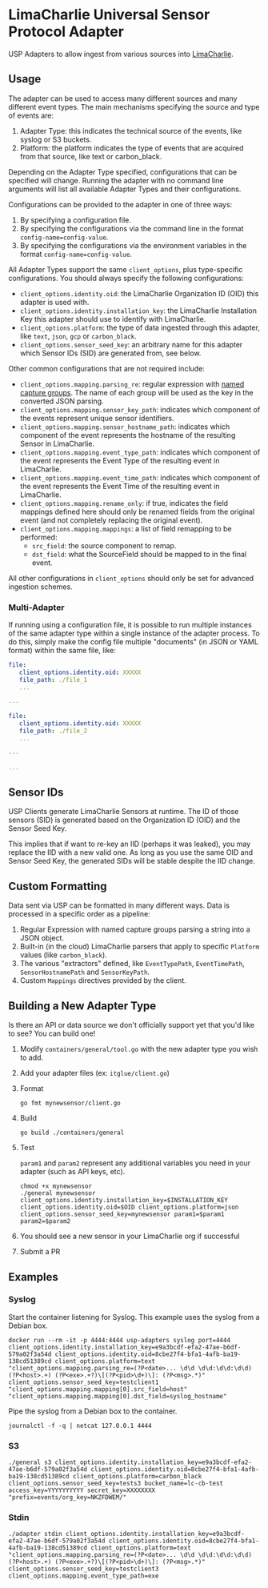# LimaCharlie Universal Sensor Protocol Adapter
USP Adapters to allow ingest from various sources into [LimaCharlie](https://limacharlie.io).

## Usage

The adapter can be used to access many different sources and many different event types. The main mechanisms specifying the source and type of events are:

1. Adapter Type: this indicates the technical source of the events, like syslog or S3 buckets.
1. Platform: the platform indicates the type of events that are acquired from that source, like text or carbon_black.

Depending on the Adapter Type specified, configurations that can be specified will change. Running the adapter with no command line arguments will list
all available Adapter Types and their configurations.

Configurations can be provided to the adapter in one of three ways:

1. By specifying a configuration file.
1. By specifying the configurations via the command line in the format `config-name=config-value`.
1. By specifying the configurations via the environment variables in the format `config-name=config-value`.

All Adapter Types support the same `client_options`, plus type-specific configurations. You should always specify the following configurations:

* `client_options.identity.oid`: the LimaCharlie Organization ID (OID) this adapter is used with.
* `client_options.identity.installation_key`: the LimaCharlie Installation Key this adapter should use to identify with LimaCharlie.
* `client_options.platform`: the type of data ingested through this adapter, like `text`, `json`, `gcp` or `carbon_black`.
* `client_options.sensor_seed_key`: an arbitrary name for this adapter which Sensor IDs (SID) are generated from, see below.

Other common configurations that are not required include:

* `client_options.mapping.parsing_re`: regular expression with [named capture groups](https://github.com/StefanSchroeder/Golang-Regex-Tutorial/blob/master/01-chapter2.markdown#named-matches). The name of each group will be used as the key in the converted JSON parsing.
* `client_options.mapping.sensor_key_path`: indicates which component of the events represent unique sensor identifiers.
* `client_options.mapping.sensor_hostname_path`: indicates which component of the event represents the hostname of the resulting Sensor in LimaCharlie.
* `client_options.mapping.event_type_path`: indicates which component of the event represents the Event Type of the resulting event in LimaCharlie.
* `client_options.mapping.event_time_path`: indicates which component of the event represents the Event Time of the resulting event in LimaCharlie.
* `client_options.mapping.rename_only`: if true, indicates the field mappings defined here should only be renamed fields from the original event (and not completely replacing the original event).
* `client_options.mapping.mappings`: a list of field remapping to be performed:
  * `src_field`: the source component to remap.
  * `dst_field`: what the SourceField should be mapped to in the final event.

All other configurations in `client_options` should only be set for advanced ingestion schemes.

### Multi-Adapter
If running using a configuration file, it is possible to run multiple instances of the same adapter type within a single instance of the adapter
process. To do this, simply make the config file multiple "documents" (in JSON or YAML format) within the same file, like:
```yaml
file:
   client_options.identity.oid: XXXXX
   file_path: ./file_1
   ...

---

file:
   client_options.identity.oid: XXXXX
   file_path: ./file_2
   ...

---

...
```

## Sensor IDs
USP Clients generate LimaCharlie Sensors at runtime. The ID of those sensors (SID) is generated based on the Organization ID (OID) and the Sensor Seed Key.

This implies that if want to re-key an IID (perhaps it was leaked), you may replace the IID with a new valid one. As long as you use the same OID and Sensor Seed Key, the generated SIDs will be stable despite the IID change.

## Custom Formatting
Data sent via USP can be formatted in many different ways. Data is processed in a specific order as a pipeline:
1. Regular Expression with named capture groups parsing a string into a JSON object.
1. Built-in (in the cloud) LimaCharlie parsers that apply to specific `Platform` values (like `carbon_black`).
1. The various "extractors" defined, like `EventTypePath`, `EventTimePath`, `SensorHostnamePath` and `SensorKeyPath`.
1. Custom `Mappings` directives provided by the client.

## Building a New Adapter Type

Is there an API or data source we don't officially support yet that you'd like to see? You can build one! 

1. Modify `containers/general/tool.go` with the new adapter type you wish to add.
2. Add your adapter files (ex: `itglue/client.go`)
3. Format
   ```
   go fmt mynewsensor/client.go
   ```
4. Build
   ```
   go build ./containers/general
   ```
5. Test  

   `param1` and `param2` represent any additional variables you need in your adapter (such as API keys, etc).
   ```
   chmod +x mynewsensor
   ./general mynewsensor client_options.identity.installation_key=$INSTALLATION_KEY client_options.identity.oid=$OID client_options.platform=json client_options.sensor_seed_key=mynewsensor param1=$param1 param2=$param2 
   ```
6. You should see a new sensor in your LimaCharlie org if successful
7. Submit a PR


## Examples

### Syslog
Start the container listening for Syslog. This example uses the syslog from a Debian box.
```
docker run --rm -it -p 4444:4444 usp-adapters syslog port=4444 client_options.identity.installation_key=e9a3bcdf-efa2-47ae-b6df-579a02f3a54d client_options.identity.oid=8cbe27f4-bfa1-4afb-ba19-138cd51389cd client_options.platform=text "client_options.mapping.parsing_re=(?P<date>... \d\d \d\d:\d\d:\d\d) (?P<host>.+) (?P<exe>.+?)\[(?P<pid>\d+)\]: (?P<msg>.*)" client_options.sensor_seed_key=testclient1 "client_options.mapping.mapping[0].src_field=host" "client_options.mapping.mapping[0].dst_field=syslog_hostname"
```

Pipe the syslog from a Debian box to the container.
```
journalctl -f -q | netcat 127.0.0.1 4444
```

### S3

```
./general s3 client_options.identity.installation_key=e9a3bcdf-efa2-47ae-b6df-579a02f3a54d client_options.identity.oid=8cbe27f4-bfa1-4afb-ba19-138cd51389cd client_options.platform=carbon_black client_options.sensor_seed_key=tests3 bucket_name=lc-cb-test access_key=YYYYYYYYYY secret_key=XXXXXXXX  "prefix=events/org_key=NKZFDWEM/"
```

### Stdin

```
./adapter stdin client_options.identity.installation_key=e9a3bcdf-efa2-47ae-b6df-579a02f3a54d client_options.identity.oid=8cbe27f4-bfa1-4afb-ba19-138cd51389cd client_options.platform=text "client_options.mapping.parsing_re=(?P<date>... \d\d \d\d:\d\d:\d\d) (?P<host>.+) (?P<exe>.+?)\[(?P<pid>\d+)\]: (?P<msg>.*)" client_options.sensor_seed_key=testclient3 client_options.mapping.event_type_path=exe
```
